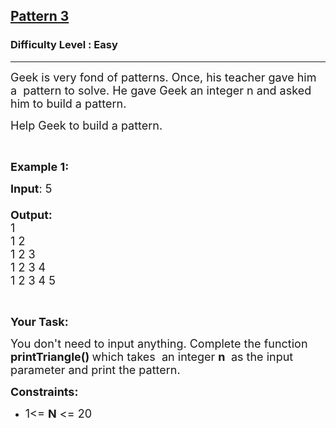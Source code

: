 <h2><a href="https://practice.geeksforgeeks.org/problems/triangle-number/1">Pattern 3</a></h2><h3>Difficulty Level : Easy</h3><hr><div class="problems_problem_content__Xm_eO"><p><span style="font-size:18px">Geek is very fond of patterns. Once, his teacher gave him a&nbsp;&nbsp;pattern to solve. He gave Geek&nbsp;an integer n and asked him to build a pattern.</span></p>

<p><span style="font-size:18px">Help Geek to&nbsp;build a&nbsp;pattern.</span></p>

<p>&nbsp;</p>

<p><span style="font-size:18px"><strong>Example 1:</strong></span></p>

<p><span style="font-size:18px"><strong>Input</strong>: 5<br>
<br>
<strong>Output:</strong><br>
1<br>
1 2&nbsp;<br>
1 2&nbsp;3&nbsp;<br>
1 2&nbsp;3&nbsp;4&nbsp;<br>
1 2 3 4 5</span></p>

<p>&nbsp;</p>

<p><span style="font-size:18px"><strong>Your Task:</strong></span></p>

<p><span style="font-size:18px">You don't need to input anything. Complete the function <strong>printTriangle()&nbsp;</strong>which takes&nbsp; an integer <strong>n</strong> <strong>&nbsp;</strong>as the input parameter&nbsp;and print the pattern.</span></p>

<p><span style="font-size:18px"><strong>Constraints:</strong></span></p>

<ul>
	<li><span style="font-size:18px">1&lt;= <strong>N</strong> &lt;= 20</span></li>
</ul>
</div>